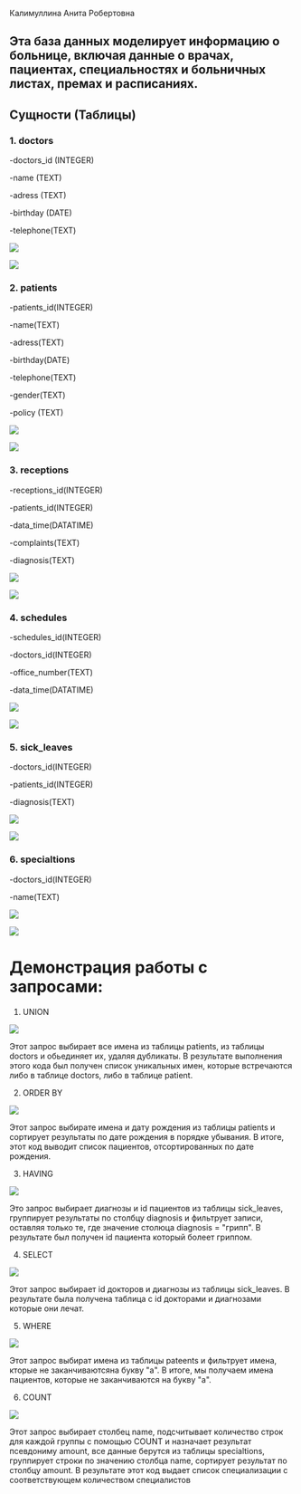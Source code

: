 Калимуллина Анита Робертовна

## Эта база данных моделирует информацию о больнице, включая данные о врачах, пациентах, специальностях и больничных листах, премах и расписаниях. 

## Сущности (Таблицы)

### 1. doctors

-doctors_id (INTEGER)

-name (TEXT)

-adress (TEXT)

-birthday (DATE)

-telephone(TEXT) 
       
![](screen/doctors.png)

![](screen/doctorsb.png)

### 2. patients

-patients_id(INTEGER)

-name(TEXT)  

-adress(TEXT)

-birthday(DATE)

-telephone(TEXT)

-gender(TEXT)

-policy (TEXT)

![](screen/patients.png)

![](screen/patientsb.png)

### 3. receptions

-receptions_id(INTEGER)

-patients_id(INTEGER)

-data_time(DATATIME)

-complaints(TEXT) 

-diagnosis(TEXT) 

![](screen/receptions.png)

![](screen/receptionsb.png)

### 4. schedules

-schedules_id(INTEGER)

-doctors_id(INTEGER)

-office_number(TEXT) 

-data_time(DATATIME)

![](screen/schedules.png)

![](screen/schedulesb.png)

### 5. sick_leaves

-doctors_id(INTEGER)

-patients_id(INTEGER)

-diagnosis(TEXT) 

![](screen/sick_leaves.png)

![](screen/sick_leavesb.png)

### 6. specialtions

-doctors_id(INTEGER)

-name(TEXT) 

![](screen/spicialitions.png)

![](screen/specialitionsb.png)

# Демонстрация работы с запросами:
1. UNION 

![](CODE/UNION.png)

Этот запрос выбирает все имена из таблицы patients, из таблицы doctors и обьединяет их, удаляя дубликаты. В результате выполнения этого кода был получен список уникальных имен, которые встречаются либо в таблице doctors, либо в таблице patient.

2. ORDER BY

![](CODE/ORDERBY.png)

Этот запрос выбирате имена и дату рождения из таблицы patients и сортирует результаты по дате рождения в порядке убывания. В итоге, этот код выводит список пациентов, отсортированных по дате рождения.

3. HAVING

![](CODE/HAVING.png)

Это запрос выбирает диагнозы и id пациентов из таблицы sick_leaves, группирует результаты по столбцу diagnosis и фильтрует записи, оставляя только те, где значение столюца diagnosis = "грипп". В результате был получен id пациента который болеет гриппом.

4. SELECT 

![](CODE/SELECT.png)

Этот запрос выбирает id докторов и диагнозы из таблицы sick_leaves. В результате была получена таблица с id докторами и диагнозами которые они лечат.

5. WHERE
 
![](CODE/WHERE.png)

Этот запрос выбират имена из таблицы pateents и фильтрует имена, кторые не заканчиваютсяна букву "а". В итоге, мы получаем имена пациентов, которые не заканчиваются на букву "а".

6. COUNT

![](CODE/COUNT.png)

Этот запрос выбирает столбец name, подсчитывает количество строк для каждой группы с помощью COUNT и назначает результат псевдониму amount, все данные берутся из таблицы specialtions, группирует строки по значению столбца name, сортирует результат по столбцу amount. В результате этот код выдает список специализации с соответствующем количеством специалистов 











